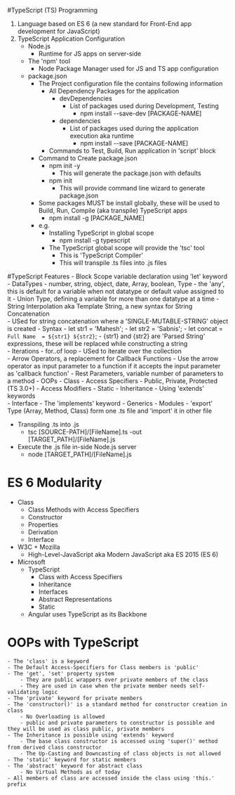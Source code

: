 #TypeScript (TS) Programming
1. Language based on ES 6 (a new standard for Front-End app development for JavaScript)
2. TypeScript Application Configuration
    - Node.js
        - Runtime for JS apps on server-side
    - The 'npm' tool
        - Node Package Manager used for JS and TS app configuration
    - package.json
        - The Project configuration file the contains following information     
            - All Dependency Packages for the application
                - devDependencies
                    - List of packages used during Development, Testing
                        - npm install --save-dev [PACKAGE-NAME]
                - dependencies
                    - List of packages used during the application execution aka runtime     
                        - npm install --save [PACKAGE-NAME]
            - Commands to Test, Build, Run application in 'script' block     
        - Command to Create package.json
            - npm init -y
                - This will generate the package.json with defaults
            - npm init
                - This will provide command line wizard to generate package.json                      
        - Some packages MUST be install globally, these will be used to Build, Run, Compile (aka transpile) TypeScript apps       
            - npm install -g [PACKAGE_NAME] 
        - e.g.
            - Installing TypeScript in global scope
                - npm install -g typescript
            - The TypeScript global scope will provide the 'tsc' tool
                - This is 'TypeScript Compiler'
                - This will transpile .ts files into .js files        

#TypeScript Features
    - Block Scope variable declaration using 'let' keyword
    - DataTypes
        - number, string, object, date, Array<T>, boolean, Type
        - the 'any', this is default for a variable when not datatype or default value assigned to it
        - Union Type, defining a variable for more than one datatype at a time
    - String Interpolation aka Template String, a new syntax for String Concatenation  
        - USed for string concatenation where a 'SINGLE-MUTABLE-STRING' object is created
        - Syntax
            - let str1 = 'Mahesh';
            - let str2 = 'Sabnis';
            - let concat = `Full Name  = ${str1} ${str2}`;
                - {str1} and {str2} are 'Parsed String' expressions, these will be replaced while constructing a string  
    - Iterations
        - for..of loop
            - USed to iterate over the collection            
    - Arrow Operators, a replacement for Callback Functions
        - Use the arrow operator as input parameter to a function if it accepts the input parameter as 'callback function' 
    - Rest Parameters, variable number of parameters to a method
    - OOPs
        - Class
            - Access Specifiers
                - Public, Private, Protected (TS 3.0+)
            - Access Modifiers
                - Static
            - Inheritance
                - Using 'extends' keywords      
        - Interface
            - The 'implements' keyword
        - Generics
    - Modules
        - 'export' Type (Array, Method, Class) form one .ts file and 'import' it in other file 
- Transpiling .ts into .js
    - tsc [SOURCE-PATH]/[FileName].ts -out [TARGET_PATH]/[FileName].js
- Execute the .js file in-side Node.js server
    - node   [TARGET_PATH]/[FileName].js          

# ES 6 Modularity
- Class
    - Class Methods with Access Specifiers
    - Constructor
    - Properties
    - Derivation
    - Interface    
- W3C + Mozilla
    - High-Level-JavaScript aka Modern JavaScript aka ES 2015 (ES 6)    
- Microsoft 
    - TypeScript
        - Class with Access Specifiers
        - Inheritance
        - Interfaces
        - Abstract Representations
        - Static
    - Angular uses TypeScript as its Backbone   

# OOPs with TypeScript
    - The 'class' is a keyword
    - The Default Access-Specifiers for Class members is 'public'
    - The 'get', 'set' property system
        - They are public wrappers over private members of the class
        - They are used in case when the private member needs self-validating logic
    - The 'private' keyword for private members
    - The 'constructor()' is a standard method for constructor creation in class
        - No Overloading is allowed        
        - public and private parameters to constructor is possible and they will be used as class public, private members
    - The Inheritance is possible using 'extends' keyword
        - The base class constructor is accessed using 'super()' method from derived class constructor
        - The Up-Casting and Downcasting of class objects is not allowed   
    - The 'static' keyword for static members
    - The 'abstract' keyword for abstract class
        - No Virtual Methods as of today
    - All members of class are accessed inside the class using 'this.' prefix                